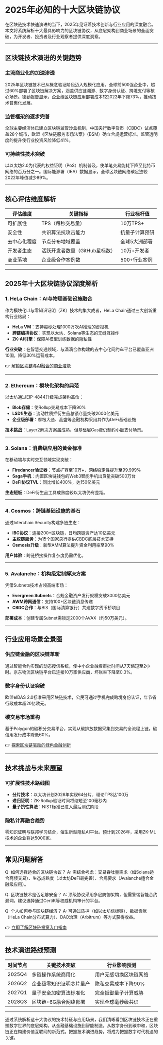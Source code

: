 # 2025年必知的十大区块链协议

在区块链技术快速演进的当下，2025年见证着技术创新与行业应用的深度融合。本文将系统解析十大最具影响力的区块链协议，从底层架构到商业场景的全面突破，为开发者、投资者及行业观察者提供深度洞察。

---

## 区块链技术演进的关键趋势

### 主流商业化的加速渗透
2025年区块链技术已从概念验证阶段迈入规模化应用。全球前500强企业中，超过60%部署了区块链解决方案，涵盖供应链溯源、数字身份认证、跨境支付等核心场景。德勤报告显示，企业级区块链应用部署成本较2022年下降73%，推动技术普惠化发展。

### 监管框架的逐步完善
全球主要经济体已建立区块链监管沙盒机制，中国央行数字货币（CBDC）试点覆盖28个城市，欧盟《区块链服务市场法案》（BSM）确立合规运营标准。监管透明度的提升使行业投资风险降低41%。

### 可持续性技术突破
以以太坊2.0为代表的权益证明（PoS）机制普及，使单笔交易能耗下降至比特币网络的百万分之一。国际能源署（IEA）数据显示，全球区块链网络碳足迹较2022年峰值减少89%。

---

## 核心评估维度解析

| 评估维度       | 关键指标                          | 行业标杆值       |
|----------------|-----------------------------------|------------------|
| 可扩展性       | TPS（每秒交易量）                 | 10万TPS+         |
| 安全性         | 共识算法抗攻击能力                | 抗量子计算预研   |
| 去中心化程度   | 节点分布地域覆盖                  | 全球5大洲部署    |
| 开发者生态     | 活跃开发者数量（GitHub星标数）    | 10万+开发者      |
| 商业落地       | 企业级合作案例数                  | 500+行业案例     |

---

## 2025年十大区块链协议深度解析

### 1. HeLa Chain：AI与物理基础设施融合
作为模块化L1与零知识证明（ZK）技术的集大成者，HeLa Chain通过三大创新重构行业格局：
- **HeLa VM**：支持每秒处理1000万次AI推理的虚拟机
- **跨链编排协议**：实现以太坊、Solana等生态的无缝互操作
- **ZK-AI引擎**：保障AI模型训练数据的隐私性

**行业突破**：在智慧交通领域，与滴滴合作构建的去中心化网约车平台已覆盖亚洲10国，降低30%运营成本。

👉 [解锁区块链与AI融合的商业潜能](https://bit.ly/okx_welcome)

---

### 2. Ethereum：模块化架构的典范
以太坊通过EIP-4844升级完成架构革命：
- **Blob存储**：使Rollup交易成本下降90%
- **LSDfi生态**：流动性质押衍生品总锁仓量突破2000亿美元
- **企业级部署**：摩根大通、高盛等金融机构采用其作为DeFi基础设施

**技术挑战**：Layer2解决方案虽成熟，但基础层Gas费仍制约小额支付场景。

---

### 3. Solana：消费级应用的黄金标准
在移动端与实时交互领域实现突破：
- **Firedancer验证器**：节点扩容至10万+，网络稳定性提升至99.999%
- **Saga手机**：内置区块链钱包的Web3智能手机出货量突破500万台
- **DeFi协议TVL**：同比增长400%，达150亿美元

**生态短板**：DeFi衍生品工具成熟度较以太坊仍有差距。

---

### 4. Cosmos：跨链基础设施的基石
通过Interchain Security构建多链生态：
- **IBC协议**：连接200+区块链，日均跨链资产达10亿美元
- **主权链服务**：为15个国家央行提供CBDC底层技术支持
- **Osmosis升级**：新型AMM算法提升资金利用率至90%

**用户体验**：跨链桥接操作复杂度仍需优化。

---

### 5. Avalanche：机构级定制解决方案
凭借Subnets技术占领高端市场：
- **Evergreen Subnets**：合规金融资产发行规模突破3000亿美元
- **AWM跨网通信**：支持100+区块链消息传递
- **CBDC合作**：与BIS（国际清算银行）共建数字货币桥项目

**部署成本**：创建专属Subnet需锁定2000个AVAX（约50万美元）。

---

## 行业应用场景全景图

### 供应链金融的区块链革新
通过智能合约实现的动态授信系统，使中小企业融资审批时间从7天缩短至2小时。京东物流区块链平台已连接10万家供应商，坏账率下降至0.3%。

### 数字身份认证突破
欧盟eIDAS 2.0标准采用区块链技术，公民可通过手机完成跨境身份认证，年节省行政成本超20亿欧元。

### 碳交易市场重构
基于Polygon的碳积分交易平台，实现从碳排放数据采集到交易的全流程上链，碳信用发行成本降低60%。

👉 [探索区块链驱动的绿色金融创新](https://bit.ly/okx_welcome)

---

## 技术挑战与未来展望

### 可扩展性技术路线图
- **分片技术**：以太坊计划2026年实现64分片，理论TPS达100万
- **递归证明**：ZK-Rollup验证时间将缩短至100毫秒内
- **量子抗性算法**：NIST标准已进入最后测试阶段

### 隐私计算融合趋势
零知识证明与联邦学习结合，催生新型隐私AI平台。预计到2026年，采用ZK-ML技术的企业将达5000家。

---

## 常见问题解答

Q: 如何选择适合的区块链协议？
A: 需综合考虑：交易吞吐量需求（如Solana适合高频交易）、生态成熟度（以太坊DeFi最完善）、合规要求（Avalanche适合金融级应用）。

Q: 区块链技术是否足够安全？
A: 顶级协议采用多层防御架构，但需警惕智能合约漏洞。建议选择通过CertiK等权威机构审计的平台。

Q: 个人如何参与区块链经济？
A: 可通过质押（如以太坊信标链）、数据贡献（HeLa Chain分布式算力）、DAO治理（Arbitrum）等方式获得收益。

👉 [立即了解区块链投资入门指南](https://bit.ly/okx_welcome)

---

## 技术演进路线预测

| 时间节点 | 关键技术突破                  | 行业影响预测               |
|----------|-----------------------------|--------------------------|
| 2025Q4   | 多链操作系统商用化            | 用户无感切换区块链网络     |
| 2026Q2   | 企业级零知识证明芯片量产      | 隐私交易成本下降90%       |
| 2027Q1   | 量子安全加密算法标准化        | 完全抵御量子计算威胁       |
| 2028Q3   | 区块链+6G融合网络部署         | 实现全球毫秒级共识         |

---

通过系统解析这十大协议的技术特征与应用场景，我们清晰看到区块链技术正在重塑数字世界的底层架构。从金融基础设施到智能制造，从数字身份到碳中和，区块链正在构建价值互联网的新范式。把握技术演进趋势，将成为把握数字时代机遇的关键。